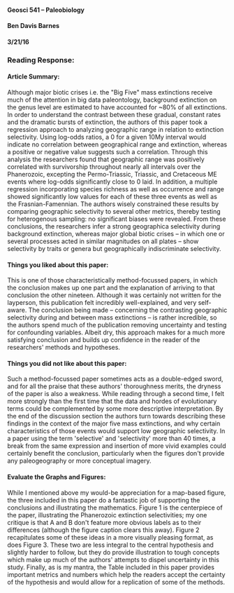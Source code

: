 #### Geosci 541 – Paleobiology
#### Ben Davis Barnes
#### 3/21/16

### Reading Response: 


#### Article Summary:

  Although major biotic crises i.e. the "Big Five" mass extinctions receive much of the attention in big data paleontology, background extinction on the genus level are estimated to have accounted for ~80% of all extinctions. In order to understand the contrast between these gradual, constant rates and the dramatic bursts of extinction, the authors of this paper took a regression approach to analyzing geographic range in relation to extinction selectivity. Using log-odds ratios, a 0 for a given 10My interval would indicate no correlation between geographical range and extinction, whereas a positive or negative value suggests such a correlation. Through this analysis the researchers found that geographic range was positively correlated with survivorship throughout nearly all intervals over the Phanerozoic, excepting the Permo-Triassic, Triassic, and Cretaceous ME events where log-odds significantly close to 0 laid. In addition, a multiple regression incorporating species richness as well as occurrence and range showed significantly low values for each of these three events as well as the Frasnian-Famennian. The authors wisely constrained these results by comparing geographic selectivity to several other metrics, thereby testing for heterogenous sampling: no significant biases were revealed. From these conclusions, the researchers infer a strong geographica selectivity during background extinction, whereas major global biotic crises – in which one or several processes acted in similar magnitudes on all plates – show selectivity by traits or genera but geographically indiscriminate selectivity.

#### Things you liked about this paper:
  
  This is one of those characteristically method-focussed papers, in which the conclusion makes up one part and the explanation of arriving to that conclusion the other nineteen. Although it was certainly not written for the layperson, this publication felt incredibly well-explained, and very self-aware. The conclusion being made – concerning the contrasting geographic selectivity during and between mass extinctions – is rather incredible, so the authors spend much of the publication removing uncertainty and testing for confounding variables. Albeit dry, this approach makes for a much more satisfying conclusion and builds up confidence in the reader of the researchers' methods and hypotheses.

#### Things you did not like about this paper:

Such a method-focussed paper sometimes acts as a double-edged sword, and for all the praise that these authors' thoroughness merits, the dryness of the paper is also a weakness. While reading through a second time, I felt more strongly than the first time that the data and hordes of evolutionary terms could be complemented by some more descriptive interpretation. By the end of the discussion section the authors turn towards describing these findings in the context of the major five mass extinctions, and why certain characteristics of those events would support low geographic selectivity. In a paper using the term 'selective' and 'selectivity' more than 40 times, a break from the same expression and insertion of more vivid examples could certainly benefit the conclusion, particularly when the figures don't provide any paleogeography or more conceptual imagery.

#### Evaluate the Graphs and Figures:

While I mentioned above my would-be appreciation for a map-based figure, the three included in this paper do a fantastic job of supporting the conclusions and illustrating the mathematics. Figure 1 is the centerpiece of the paper, illustrating the Phanerozoic extinction selectivities; my one critique is that A and B don't feature more obvious labels as to their differences (although the figure caption clears this away). Figure 2 recapitulates some of these ideas in a more visually pleasing format, as does Figure 3. These two are less integral to the central hypothesis and slightly harder to follow, but they do provide illustration to tough concepts which make up much of the authors' attempts to dispel uncertainty in this study. Finally, as is my mantra, the Table included in this paper provides important metrics and numbers which help the readers accept the certainty of the hypothesis and would allow for a replication of some of the methods.
